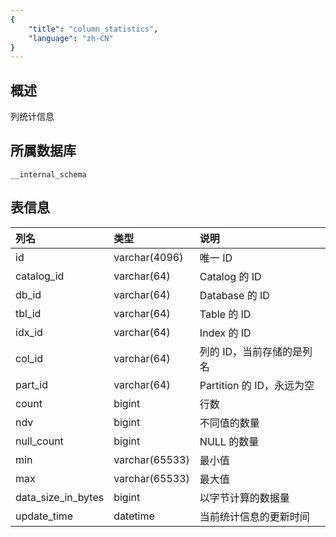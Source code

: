 ```yaml
---
{
    "title": "column_statistics",
    "language": "zh-CN"
}
---
```


## 概述

列统计信息

## 所属数据库


`__internal_schema`


## 表信息

| 列名               | 类型           | 说明                      |
| :----------------- | :------------- | :------------------------ |
| id                 | varchar(4096)  | 唯一 ID                   |
| catalog_id         | varchar(64)    | Catalog 的 ID             |
| db_id              | varchar(64)    | Database 的 ID            |
| tbl_id             | varchar(64)    | Table 的 ID               |
| idx_id             | varchar(64)    | Index 的 ID               |
| col_id             | varchar(64)    | 列的 ID，当前存储的是列名 |
| part_id            | varchar(64)    | Partition 的 ID，永远为空 |
| count              | bigint         | 行数                      |
| ndv                | bigint         | 不同值的数量              |
| null_count         | bigint         | NULL 的数量               |
| min                | varchar(65533) | 最小值                    |
| max                | varchar(65533) | 最大值                    |
| data_size_in_bytes | bigint         | 以字节计算的数据量        |
| update_time        | datetime       | 当前统计信息的更新时间    |